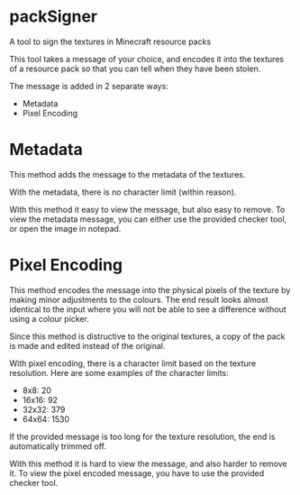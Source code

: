 # packSigner
A tool to sign the textures in Minecraft resource packs

This tool takes a message of your choice, and encodes it into the textures of a resource pack so that you can tell when they have been stolen.

The message is added in 2 separate ways:
- Metadata
- Pixel Encoding

# Metadata
This method adds the message to the metadata of the textures. 

With the metadata, there is no character limit (within reason).

With this method it easy to view the message, but also easy to remove. To view the metadata message, you can either use the provided checker tool, or open the image in notepad.

# Pixel Encoding
This method encodes the message into the physical pixels of the texture by making minor adjustments to the colours. The end result looks almost identical to the input where you will not be able to see a difference without using a colour picker.

Since this method is distructive to the original textures, a copy of the pack is made and edited instead of the original.

With pixel encoding, there is a character limit based on the texture resolution. Here are some examples of the character limits:

- 8x8: 20
- 16x16: 92
- 32x32: 379
- 64x64: 1530

If the provided message is too long for the texture resolution, the end is automatically trimmed off.

With this method it is hard to view the message, and also harder to remove it. To view the pixel encoded message, you have to use the provided checker tool.